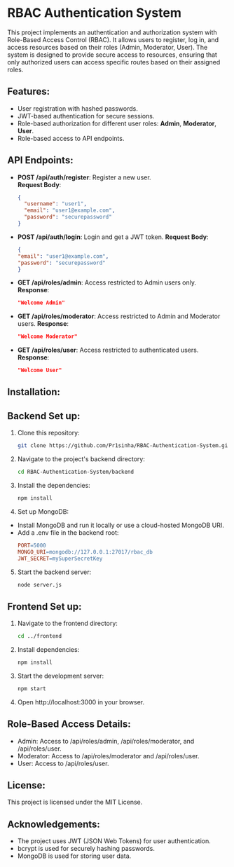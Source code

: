 # RBAC Authentication System

This project implements an authentication and authorization system with Role-Based Access Control (RBAC). It allows users to register, log in, and access resources based on their roles (Admin, Moderator, User). The system is designed to provide secure access to resources, ensuring that only authorized users can access specific routes based on their assigned roles.

## Features:
- User registration with hashed passwords.
- JWT-based authentication for secure sessions.
- Role-based authorization for different user roles: **Admin**, **Moderator**, **User**.
- Role-based access to API endpoints.

## API Endpoints:
- **POST /api/auth/register**: Register a new user.  
  **Request Body**:  
  ```json
  {
    "username": "user1",
    "email": "user1@example.com",
    "password": "securepassword"
  }
- **POST /api/auth/login**: Login and get a JWT token.
**Request Body**:
  ```json
  {
  "email": "user1@example.com",
  "password": "securepassword"
  }
- **GET /api/roles/admin**: Access restricted to Admin users only.
**Response**:
   ```json
   "Welcome Admin"
- **GET /api/roles/moderator**: Access restricted to Admin and Moderator users.
**Response**:
  ```json
  "Welcome Moderator"
- **GET /api/roles/user**: Access restricted to authenticated users.
**Response**:
  ```json
  "Welcome User"

## Installation:

## Backend Set up: 

1. Clone this repository:
   ```bash
   git clone https://github.com/Pr1sinha/RBAC-Authentication-System.git
2. Navigate to the project's backend directory:
   ```bash
   cd RBAC-Authentication-System/backend
3. Install the dependencies:
    ```bash
    npm install
4. Set up MongoDB:
- Install MongoDB and run it locally or use a cloud-hosted MongoDB URI.
- Add a .env file in the backend root:
   ```makefile
   PORT=5000
   MONGO_URI=mongodb://127.0.0.1:27017/rbac_db
   JWT_SECRET=mySuperSecretKey
5. Start the backend server:
   ```bash
   node server.js
## Frontend Set up: 
1. Navigate to the frontend directory:
   ```bash
   cd ../frontend
2. Install dependencies:
   ```bash
   npm install
3. Start the development server:
   ```bash
   npm start
4. Open http://localhost:3000 in your browser.

## Role-Based Access Details:
- Admin: Access to /api/roles/admin, /api/roles/moderator, and /api/roles/user.
- Moderator: Access to /api/roles/moderator and /api/roles/user.
- User: Access to /api/roles/user.

## License:
This project is licensed under the MIT License.

## Acknowledgements:
- The project uses JWT (JSON Web Tokens) for user authentication.
- bcrypt is used for securely hashing passwords.
- MongoDB is used for storing user data.

 

  


  
